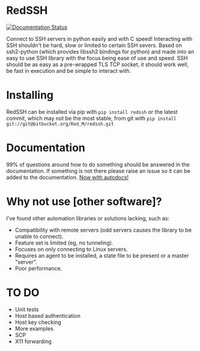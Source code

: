 # RedSSH
[![Documentation Status](https://readthedocs.org/projects/redssh/badge/?version=latest)](https://redssh.readthedocs.io/en/latest/?badge=latest)

Connect to SSH servers in python easily and with C speed!
Interacting with SSH shouldn't be hard, slow or limited to certain SSH severs.
Based on ssh2-python (which provides libssh2 bindings for python) and made into an easy to use SSH library with the focus being ease of use and speed.
SSH should be as easy as a pre-wrapped TLS TCP socket, it should work well, be fast in execution and be simple to interact with.


# Installing

RedSSH can be installed via pip with `pip install redssh` or the latest commit, which may not be the most stable, from git with `pip install git://git@bitbucket.org/Red_M/redssh.git`


# Documentation
99% of questions around how to do something should be answered in the documentation.
If something is not there please raise an issue so it can be added to the documentation.
[Now with autodocs!](https://redssh.readthedocs.io/en/latest/ "Documentation! :)")


# Why not use [other software]?

I've found other automation libraries or solutions lacking, such as:
- Compatibility with remote servers (odd servers causes the library to be unable to connect).
- Feature set is limited (eg, no tunneling).
- Focuses on only connecting to Linux servers.
- Requires an agent to be installed, a state file to be present or a master "server".
- Poor performance.


# TO DO
- Unit tests
- Host based authentication
- Host key checking
- More examples
- SCP
- X11 forwarding

